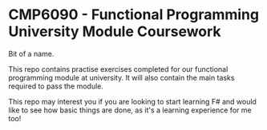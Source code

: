 # CMP6090 - Functional Programming University Module Coursework

Bit of a name.

This repo contains practise exercises completed for our functional programming
module at university. It will also contain the main tasks required to pass
the module.

This repo may interest you if you are looking to start learning F# and would
like to see how basic things are done, as it's a learning experience for me too!